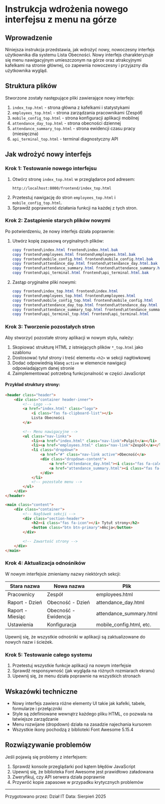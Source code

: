 # Instrukcja wdrożenia nowego interfejsu z menu na górze

## Wprowadzenie

Niniejsza instrukcja przedstawia, jak wdrożyć nowy, nowoczesny interfejs użytkownika dla systemu Lista Obecności. Nowy interfejs charakteryzuje się menu nawigacyjnym umieszczonym na górze oraz atrakcyjnymi kafelkami na stronie głównej, co zapewnia nowoczesny i przyjazny dla użytkownika wygląd.

## Struktura plików

Stworzone zostały następujące pliki zawierające nowy interfejs:

1. `index_top.html` - strona główna z kafelkami i statystykami
2. `employees_top.html` - strona zarządzania pracownikami (Zespół)
3. `mobile_config_top.html` - strona konfiguracji aplikacji mobilnej
4. `attendance_day_top.html` - strona obecności dziennej
5. `attendance_summary_top.html` - strona ewidencji czasu pracy (miesięczna)
6. `api_terminal_top.html` - terminal diagnostyczny API

## Jak wdrożyć nowy interfejs

### Krok 1: Testowanie nowego interfejsu

1. Otwórz stronę `index_top.html` w przeglądarce pod adresem:
   ```
   http://localhost:8000/frontend/index_top.html
   ```
2. Przetestuj nawigację do stron `employees_top.html` i `mobile_config_top.html`.
3. Sprawdź poprawność działania funkcji na każdej z tych stron.

### Krok 2: Zastąpienie starych plików nowymi

Po potwierdzeniu, że nowy interfejs działa poprawnie:

1. Utwórz kopię zapasową oryginalnych plików:
   ```powershell
   copy frontend\index.html frontend\index.html.bak
   copy frontend\employees.html frontend\employees.html.bak
   copy frontend\mobile_config.html frontend\mobile_config.html.bak
   copy frontend\attendance_day.html frontend\attendance_day.html.bak
   copy frontend\attendance_summary.html frontend\attendance_summary.html.bak
   copy frontend\api_terminal.html frontend\api_terminal.html.bak
   ```

2. Zastąp oryginalne pliki nowymi:
   ```powershell
   copy frontend\index_top.html frontend\index.html
   copy frontend\employees_top.html frontend\employees.html
   copy frontend\mobile_config_top.html frontend\mobile_config.html
   copy frontend\attendance_day_top.html frontend\attendance_day.html
   copy frontend\attendance_summary_top.html frontend\attendance_summary.html
   copy frontend\api_terminal_top.html frontend\api_terminal.html
   ```

### Krok 3: Tworzenie pozostałych stron

Aby stworzyć pozostałe strony aplikacji w nowym stylu, należy:

1. Skopiować strukturę HTML z istniejących plików `*_top.html` jako szablonu
2. Dostosować tytuł strony i treść elementu `<h2>` w sekcji nagłówkowej
3. Dodać odpowiednią klasę `active` w elemencie nawigacji odpowiadającym danej stronie
4. Zaimplementować potrzebną funkcjonalność w części JavaScript

#### Przykład struktury strony:

```html
<header class="header">
    <div class="container header-inner">
        <!-- Logo -->
        <a href="index.html" class="logo">
            <i class="fas fa-clipboard-list"></i>
            Lista Obecności
        </a>
        
        <!-- Menu nawigacyjne -->
        <ul class="nav-links">
            <li><a href="index.html" class="nav-link">Pulpit</a></li>
            <li><a href="employees.html" class="nav-link">Zespół</a></li>
            <li class="dropdown">
                <a href="#" class="nav-link active">Obecność</a>
                <div class="dropdown-content">
                    <a href="attendance_day.html"><i class="fas fa-calendar-day"></i> Dzień</a>
                    <a href="attendance_summary.html"><i class="fas fa-chart-bar"></i> Ewidencja</a>
                </div>
            </li>
            <!-- pozostałe menu -->
        </ul>
    </div>
</header>

<main class="content">
    <div class="container">
        <!-- Nagłówek sekcji -->
        <div class="section-header">
            <h2><i class="fas fa-icon"></i> Tytuł strony</h2>
            <button class="btn btn-primary">Akcja</button>
        </div>
        
        <!-- Zawartość strony -->
    </div>
</main>
```

### Krok 4: Aktualizacja odnośników

W nowym interfejsie zmieniamy nazwy niektórych sekcji:

| Stara nazwa     | Nowa nazwa      | Plik                     |
|-----------------|-----------------|--------------------------|
| Pracownicy      | Zespół          | employees.html           |
| Raport - Dzień  | Obecność - Dzień| attendance_day.html      |
| Raport - Miesiąc| Obecność - Ewidencja | attendance_summary.html |
| Ustawienia      | Konfiguracja    | mobile_config.html, etc. |

Upewnij się, że wszystkie odnośniki w aplikacji są zaktualizowane do nowych nazw i ścieżek.

### Krok 5: Testowanie całego systemu

1. Przetestuj wszystkie funkcje aplikacji na nowym interfejsie
2. Sprawdź responsywność (jak wygląda na różnych rozmiarach ekranu)
3. Upewnij się, że menu działa poprawnie na wszystkich stronach

## Wskazówki techniczne

- Nowy interfejs zawiera różne elementy UI takie jak kafelki, tabele, formularze i przełączniki
- Style są zdefiniowane wewnątrz każdego pliku HTML, co pozwala na łatwiejsze zarządzanie
- Menu rozwijane (dropdown) działa na zasadzie najechania kursorem
- Wszystkie ikony pochodzą z biblioteki Font Awesome 5.15.4

## Rozwiązywanie problemów

Jeśli pojawią się problemy z interfejsem:

1. Sprawdź konsole przeglądarki pod kątem błędów JavaScript
2. Upewnij się, że biblioteka Font Awesome jest prawidłowo załadowana
3. Zweryfikuj, czy API serwera działa poprawnie
4. Przywróć kopie zapasowe w przypadku krytycznych problemów

---

Przygotowano przez: Dział IT
Data: Sierpień 2025
